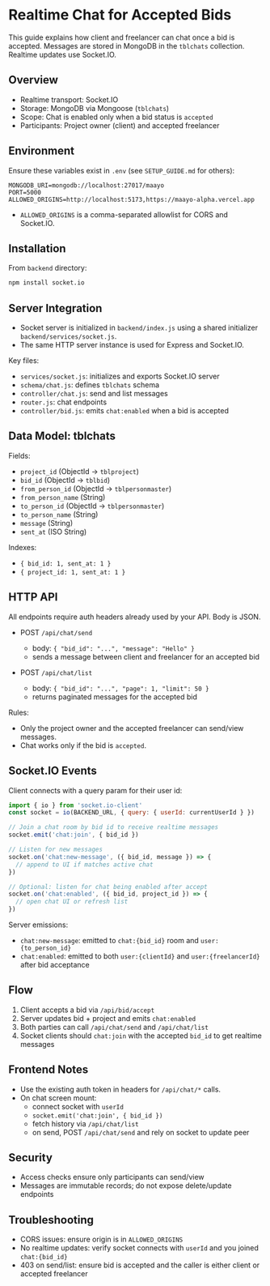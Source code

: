 # Realtime Chat for Accepted Bids

This guide explains how client and freelancer can chat once a bid is accepted. Messages are stored in MongoDB in the `tblchats` collection. Realtime updates use Socket.IO.

## Overview
- Realtime transport: Socket.IO
- Storage: MongoDB via Mongoose (`tblchats`)
- Scope: Chat is enabled only when a bid status is `accepted`
- Participants: Project owner (client) and accepted freelancer

## Environment
Ensure these variables exist in `.env` (see `SETUP_GUIDE.md` for others):

```env
MONGODB_URI=mongodb://localhost:27017/maayo
PORT=5000
ALLOWED_ORIGINS=http://localhost:5173,https://maayo-alpha.vercel.app
```

- `ALLOWED_ORIGINS` is a comma-separated allowlist for CORS and Socket.IO.

## Installation
From `backend` directory:

```bash
npm install socket.io
```

## Server Integration
- Socket server is initialized in `backend/index.js` using a shared initializer `backend/services/socket.js`.
- The same HTTP server instance is used for Express and Socket.IO.

Key files:
- `services/socket.js`: initializes and exports Socket.IO server
- `schema/chat.js`: defines `tblchats` schema
- `controller/chat.js`: send and list messages
- `router.js`: chat endpoints
- `controller/bid.js`: emits `chat:enabled` when a bid is accepted

## Data Model: tblchats
Fields:
- `project_id` (ObjectId → `tblproject`)
- `bid_id` (ObjectId → `tblbid`)
- `from_person_id` (ObjectId → `tblpersonmaster`)
- `from_person_name` (String)
- `to_person_id` (ObjectId → `tblpersonmaster`)
- `to_person_name` (String)
- `message` (String)
- `sent_at` (ISO String)

Indexes:
- `{ bid_id: 1, sent_at: 1 }`
- `{ project_id: 1, sent_at: 1 }`

## HTTP API
All endpoints require auth headers already used by your API. Body is JSON.

- POST `/api/chat/send`
  - body: `{ "bid_id": "...", "message": "Hello" }`
  - sends a message between client and freelancer for an accepted bid

- POST `/api/chat/list`
  - body: `{ "bid_id": "...", "page": 1, "limit": 50 }`
  - returns paginated messages for the accepted bid

Rules:
- Only the project owner and the accepted freelancer can send/view messages.
- Chat works only if the bid is `accepted`.

## Socket.IO Events
Client connects with a query param for their user id:

```js
import { io } from 'socket.io-client'
const socket = io(BACKEND_URL, { query: { userId: currentUserId } })

// Join a chat room by bid id to receive realtime messages
socket.emit('chat:join', { bid_id })

// Listen for new messages
socket.on('chat:new-message', ({ bid_id, message }) => {
  // append to UI if matches active chat
})

// Optional: listen for chat being enabled after accept
socket.on('chat:enabled', ({ bid_id, project_id }) => {
  // open chat UI or refresh list
})
```

Server emissions:
- `chat:new-message`: emitted to `chat:{bid_id}` room and `user:{to_person_id}`
- `chat:enabled`: emitted to both `user:{clientId}` and `user:{freelancerId}` after bid acceptance

## Flow
1. Client accepts a bid via `/api/bid/accept`
2. Server updates bid + project and emits `chat:enabled`
3. Both parties can call `/api/chat/send` and `/api/chat/list`
4. Socket clients should `chat:join` with the accepted `bid_id` to get realtime messages

## Frontend Notes
- Use the existing auth token in headers for `/api/chat/*` calls.
- On chat screen mount:
  - connect socket with `userId`
  - `socket.emit('chat:join', { bid_id })`
  - fetch history via `/api/chat/list`
  - on send, POST `/api/chat/send` and rely on socket to update peer

## Security
- Access checks ensure only participants can send/view
- Messages are immutable records; do not expose delete/update endpoints

## Troubleshooting
- CORS issues: ensure origin is in `ALLOWED_ORIGINS`
- No realtime updates: verify socket connects with `userId` and you joined `chat:{bid_id}`
- 403 on send/list: ensure bid is accepted and the caller is either client or accepted freelancer


